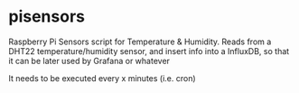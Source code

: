 # pisensors
Raspberry Pi Sensors script for Temperature & Humidity.
Reads from a DHT22 temperature/humidity sensor, and insert info into a InfluxDB, so that it can be later used by Grafana or whatever

It needs to be executed every x minutes (i.e. cron) 
